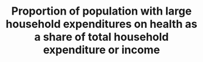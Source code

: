 ---
data_non_statistical: true
goal_meta_link: http://unstats.un.org/sdgs/files/metadata-compilation/Metadata-Goal-3.pdf
goal_meta_link_page: 34
graph: null
graph_status_notes: Assigned
graph_title: Proportion of population with large household expenditures on health
  as a share of total household expenditure or income
graph_type: null
graph_type_description: null
has_metadata: false
indicator: 3.8.2
indicator_name: Proportion of population with large household expenditures on health
  as a share of total household expenditure or income
indicator_sort_order: 03.08.02
indicator_variable: null
layout: indicator
permalink: /3-8-2/
published: true
reporting_status: notstarted
sdg_goal: 3
source_active_1: true
source_notes_1: null
source_title_1: null
target: Achieve universal health coverage, including financial risk protection, access
  to quality essential health-care services and access to safe, effective, quality
  and affordable essential medicines and vaccines for all.
target_id: '3.8'
title: Proportion of population with large household expenditures on health as a share
  of total household expenditure or income
un_custodial_agency: 'WHO (Partnering Agencies: World Bank)'
un_designated_tier: '2'
variable_description: null
variable_notes: null
---